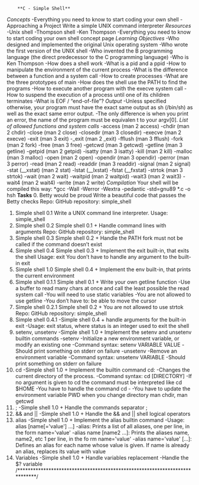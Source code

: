         **C - Simple Shell**
*Concepts*
        -Everything you need to know to start coding your own shell
        -Approaching a Project
Write a simple UNIX command interpreter
*Resources*
        -Unix shell
        -Thompson shell
        -Ken Thompson
        -Everything you need to know to start coding your own shell concept page
*Learning Objectives*
        -Who designed and implemented the original Unix operating system
        -Who wrote the first version of the UNIX shell
        -Who invented the B programming language (the direct predecessor to the C programming language)
        -Who is Ken Thompson
        -How does a shell work
        -What is a pid and a ppid
        -How to manipulate the environment of the current process
        -What is the difference between a function and a system call
        -How to create processes
        -What are the three prototypes of main
        -How does the shell use the PATH to find the programs
        -How to execute another program with the execve system call
        -How to suspend the execution of a process until one of its children terminates
        -What is EOF / “end-of-file”?
*Output*
        -Unless specified otherwise, your program must have the exact same output as sh (/bin/sh)               as well as the exact same error output.
        -The only difference is when you print an error, the name of the program must be equivalen              t to your argv[0].
*List of allowed functions and system calls*
        -access (man 2 access)          -chdir (man 2 chdir)            -close (man 2 close)
        -closedir (man 3 closedir)      -execve (man 2 execve)          -exit (man 3 exit)
        -_exit (man 2 _exit)            -fflush (man 3 fflush)          -fork (man 2 fork)
        -free (man 3 free)              -getcwd (man 3 getcwd)          -getline (man 3 getline)
        -getpid (man 2 getpid)          -isatty (man 3 isatty)          -kill (man 2 kill)
        -malloc (man 3 malloc)          -open (man 2 open)              -opendir (man 3 opendir)
        -perror (man 3 perror)          -read (man 2 read)              -readdir (man 3 readdir)
        -signal (man 2 signal)          -stat (__xstat) (man 2 stat)    -lstat (__lxstat)
        -fstat (__fxstat)               -strtok (man 3 strtok)          -wait (man 2 wait)
        -waitpid (man 2 waitpid)        -wait3 (man 2 wait3)            -wait4 (man 2 wait4)
        -write (man 2 write)
*Compilation*
        Your shell will be compiled this way:
                *gcc -Wall -Werror -Wextra -pedantic -std=gnu89 *.c -o hsh
**Tasks**
0. Betty would be proud
        Write a beautiful code that passes the Betty checks
        Repo: GitHub repository: simple_shell
1. Simple shell 0.1
        Write a UNIX command line interpreter.
        Usage: simple_shell
2. Simple shell 0.2
        Simple shell 0.1 + Handle command lines with arguments
        Repo: GitHub repository: simple_shell
3. Simple shell 0.3
        Simple shell 0.2 + Handle the PATH
        fork must not be called if the command doesn’t exist
4. Simple shell 0.4
        Simple shell 0.3 + Implement the exit built-in, that exits the shell
        Usage: exit
        You don’t have to handle any argument to the built-in exit
5. Simple shell 1.0
        Simple shell 0.4 + Implement the env built-in, that prints the current environment
6. Simple shell 0.1.1
        Simple shell 0.1 + Write your own getline function
        -Use a buffer to read many chars at once and call the least possible the read system call
        -You will need to use static variables
        -You are not allowed to use getline
        -You don’t have to: be able to move the cursor
7. Simple shell 0.2.1
        Simple shell 0.2 + You are not allowed to use strtok
        Repo: GitHub repository: simple_shell
8. Simple shell 0.4.1
        -Simple shell 0.4 + handle arguments for the built-in exit
        -Usage: exit status, where status is an integer used to exit the shell
9. setenv, unsetenv
        -Simple shell 1.0 + Implement the setenv and unsetenv builtin commands
        -setenv
                -Initialize a new environment variable, or modify an existing one
                -Command syntax: setenv VARIABLE VALUE
                -Should print something on stderr on failure
        -unsetenv
                -Remove an environment variable
                -Command syntax: unsetenv VARIABLE
                -Should print something on stderr on failure
10. cd
        -Simple shell 1.0 + Implement the builtin command cd:
                -Changes the current directory of the process.
                -Command syntax: cd [DIRECTORY]
                -If no argument is given to cd the command must be interpreted like cd $HOME
                -You have to handle the command cd -
                -You have to update the environment variable PWD when you change directory
                        man chdir, man getcwd
11. ;
        -Simple shell 1.0 + Handle the commands separator ;
12. && and ||
        -Simple shell 1.0 + Handle the && and || shell logical operators
13. alias
        -Simple shell 1.0 + Implement the alias builtin command
        -Usage: alias [name[='value'] ...]
                -alias: Prints a list of all aliases, one per line, in the form name='value'
                -alias name [name2 ...]: Prints the aliases name, name2, etc 1 per line, in the fo                      rm name='value'
                -alias name='value' [...]: Defines an alias for each name whose value is given. If                       name is already an alias, replaces its value with value
14. Variables
        -Simple shell 1.0 + Handle variables replacement
                -Handle the $? variable
/***************************************************************************/
